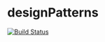 # designPatterns

[![Build Status](https://travis-ci.com/sovietspy2/designPatterns.svg?branch=master)](https://travis-ci.com/sovietspy2/designPatterns)
